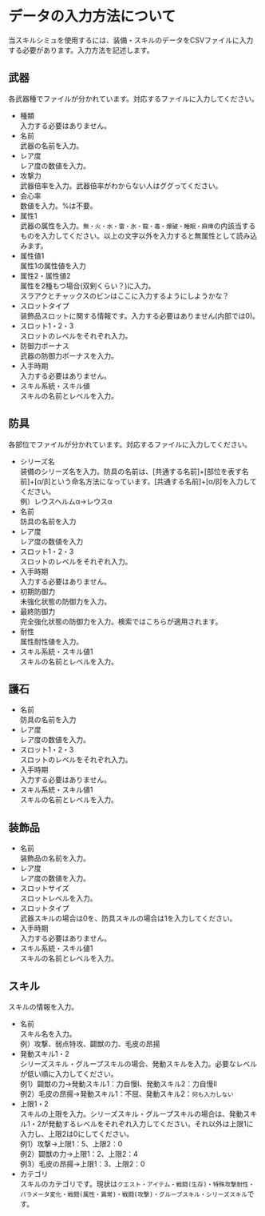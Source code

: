 # データの入力方法について
当スキルシミュを使用するには、装備・スキルのデータをCSVファイルに入力する必要があります。入力方法を記述します。

## 武器
各武器種でファイルが分かれています。対応するファイルに入力してください。
- 種類  
入力する必要はありません。
- 名前  
武器の名前を入力。
- レア度  
レア度の数値を入力。
- 攻撃力  
武器倍率を入力。武器倍率がわからない人はググってください。
- 会心率  
数値を入力。%は不要。
- 属性1  
武器の属性を入力。`無・火・水・雷・氷・龍・毒・爆破・睡眠・麻痺`の内該当するものを入力してください。以上の文字以外を入力すると無属性として読み込みます。
- 属性値1  
属性1の属性値を入力
- 属性2・属性値2  
属性を2種もつ場合(双剣くらい？)に入力。  
スラアクとチャックスのビンはここに入力するようにしようかな？
- スロットタイプ  
装飾品スロットに関する情報です。入力する必要はありません(内部では0)。
- スロット1・2・3  
スロットのレベルをそれぞれ入力。
- 防御力ボーナス  
武器の防御力ボーナスを入力。
- 入手時期  
入力する必要はありません。
- スキル系統・スキル値  
スキルの名前とレベルを入力。

## 防具
各部位でファイルが分かれています。対応するファイルに入力してください。

- シリーズ名  
装備のシリーズ名を入力。防具の名前は、[共通する名前]+[部位を表す名前]+[α/β]という命名方法になっています。[共通する名前]+[α/β]を入力してください。  
例）レウスヘルムα→レウスα
- 名前  
防具の名前を入力
- レア度  
レア度の数値を入力
- スロット1・2・3  
スロットのレベルをそれぞれ入力。
- 入手時期  
入力する必要はありません。
- 初期防御力  
未強化状態の防御力を入力。
- 最終防御力  
完全強化状態の防御力を入力。検索ではこちらが適用されます。
- 耐性  
属性耐性値を入力。
- スキル系統・スキル値1  
スキルの名前とレベルを入力。

## 護石
- 名前  
防具の名前を入力
- レア度  
レア度の数値を入力。
- スロット1・2・3  
スロットのレベルをそれぞれ入力。
- 入手時期  
入力する必要はありません。
- スキル系統・スキル値1  
スキルの名前とレベルを入力。

## 装飾品
- 名前  
装飾品の名前を入力。
- レア度  
レア度の数値を入力。
- スロットサイズ  
スロットレベルを入力。
- スロットタイプ  
武器スキルの場合は0を、防具スキルの場合は1を入力してください。
- 入手時期  
入力する必要はありません。
- スキル系統・スキル値1  
スキルの名前とレベルを入力。

## スキル
スキルの情報を入力。
- 名前  
スキル名を入力。  
例）攻撃、弱点特攻、闢獣の力、毛皮の昂揚
- 発動スキル1・2  
シリーズスキル・グループスキルの場合、発動スキルを入力。必要なレベルが低い順に入力してください。  
例1）闢獣の力→発動スキル1：力自慢Ⅰ、発動スキル2：力自慢Ⅱ  
例2）毛皮の昂揚→発動スキル1：不屈、発動スキル2：`何も入力しない`
- 上限1・2  
スキルの上限を入力。シリーズスキル・グループスキルの場合は、発動スキル1・2が発動するレベルをそれぞれ入力してください。それ以外は上限1に入力し、上限2は0にしてください。  
例1）攻撃→上限1：5、上限2：0  
例2）闢獣の力→上限1：2、上限2：4  
例3）毛皮の昂揚→上限1：3、上限2：0
- カテゴリ  
スキルのカテゴリです。現状は`クエスト・アイテム・戦闘(生存)・特殊攻撃耐性・パラメータ変化・戦闘(属性・異常)・戦闘(攻撃)・グループスキル・シリーズスキル`です。
